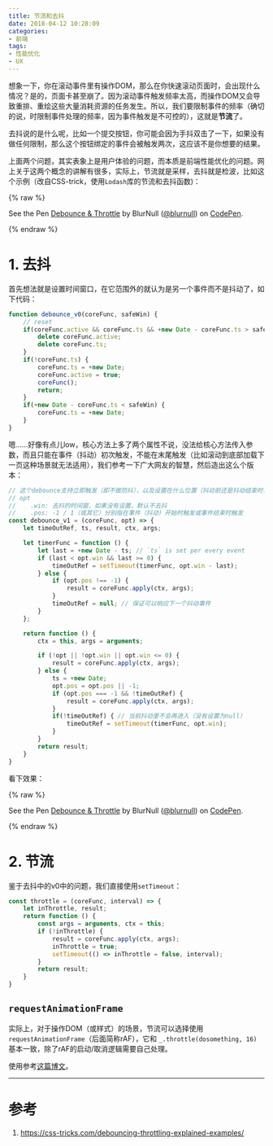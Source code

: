 ```yaml
---
title: 节流和去抖
date: 2018-04-12 10:28:09
categories:
- 前端
tags:
- 性能优化
- UX
---
```


想象一下，你在滚动事件里有操作DOM，那么在你快速滚动页面时，会出现什么情况？是的，页面卡甚至崩了。因为滚动事件触发频率太高，而操作DOM又会导致重排、重绘这些大量消耗资源的任务发生。所以，我们要限制事件的频率（确切的说，时限制事件处理的频率，因为事件触发是不可控的），这就是**节流**了。

<!--more-->
去抖说的是什么呢，比如一个提交按钮，你可能会因为手抖双击了一下，如果没有做任何限制，那么这个按钮绑定的事件会被触发两次，这应该不是你想要的结果。

上面两个问题，其实表象上是用户体验的问题，而本质是前端性能优化的问题。网上关于这两个概念的讲解有很多，实际上，节流就是采样，去抖就是检波，比如这个示例（改自CSS-trick，使用`Lodash`库的节流和去抖函数)：

{% raw %}
<p data-height="407" data-theme-id="dark" data-slug-hash="yKWRgx" data-default-tab="result" data-user="blurnull" data-embed-version="2" data-pen-title="Debounce & Throttle" data-preview="true" class="codepen">See the Pen <a href="https://codepen.io/blurnull/pen/yKWRgx/">Debounce & Throttle</a> by BlurNull (<a href="https://codepen.io/blurnull">@blurnull</a>) on <a href="https://codepen.io">CodePen</a>.</p>
<script async src="https://static.codepen.io/assets/embed/ei.js"></script>
{% endraw %}

# 1. 去抖

首先想法就是设置时间窗口，在它范围外的就认为是另一个事件而不是抖动了，如下代码：

```js
function debounce_v0(coreFunc, safeWin) {
    // reset
    if(coreFunc.active && coreFunc.ts && +new Date - coreFunc.ts > safeWin) {
        delete coreFunc.active;
        delete coreFunc.ts;
    }
    if(!coreFunc.ts) {
        coreFunc.ts = +new Date;
        coreFunc.active = true;
        coreFunc();
        return;
    }
    if(+new Date - coreFunc.ts < safeWin) {
        coreFunc.ts = +new Date;
    }
}
```

嗯……好像有点儿low，核心方法上多了两个属性不说，没法给核心方法传入参数，而且只能在事件（抖动）初次触发，不能在末尾触发（比如滚动到底部加载下一页这种场景就无法适用），我们参考一下广大网友的智慧，然后造出这么个版本：

```js
// 这个debounce支持立即触发（即不做防抖），以及设置在什么位置（抖动前还是抖动结束时，后者会有延迟）触发
// opt
//    .win: 去抖的时间窗，如果没有设置，默认不去抖
//    .pos: -1 / 1（或其它）分别指在事件（抖动）开始时触发或事件结束时触发
const debounce_v1 = (coreFunc, opt) => {
    let timeOutRef, ts, result, ctx, args;

    let timerFunc = function () {
        let last = +new Date - ts; // `ts` is set per every event
        if (last < opt.win && last >= 0) {
            timeOutRef = setTimeout(timerFunc, opt.win - last);
        } else {
            if (opt.pos !== -1) {
                result = coreFunc.apply(ctx, args);
            }
            timeOutRef = null; // 保证可以响应下一个抖动事件
        }
    };

    return function () {
        ctx = this, args = arguments;

        if (!opt || !opt.win || opt.win <= 0) {
            result = coreFunc.apply(ctx, args);
        } else {
            ts = +new Date;
            opt.pos = opt.pos || -1;
            if (opt.pos === -1 && !timeOutRef) {
                result = coreFunc.apply(ctx, args);
            }
            if(!timeOutRef) { // 当前抖动里不会再进入（没有设置为null）
                timeOutRef = setTimeout(timerFunc, opt.win);
            }
        }
        return result;
    }
}
```

看下效果：

{% raw %}
<p data-height="415" data-theme-id="dark" data-slug-hash="GxbmmN" data-default-tab="result" data-user="blurnull" data-embed-version="2" data-pen-title="Debounce & Throttle" data-preview="true" class="codepen">See the Pen <a href="https://codepen.io/blurnull/pen/GxbmmN/">Debounce & Throttle</a> by BlurNull (<a href="https://codepen.io/blurnull">@blurnull</a>) on <a href="https://codepen.io">CodePen</a>.</p>
<script async src="https://static.codepen.io/assets/embed/ei.js"></script>
{% endraw %}

# 2. 节流

鉴于去抖中的v0中的问题，我们直接使用`setTimeout`：

```js
const throttle = (coreFunc, interval) => {
    let inThrottle, result;
    return function () {
        const args = arguments, ctx = this;
        if (!inThrottle) {
            result = coreFunc.apply(ctx, args);
            inThrottle = true;
            setTimeout(() => inThrottle = false, interval);
        }
        return result;
    }
}
```

## `requestAnimationFrame`

实际上，对于操作DOM（或样式）的场景，节流可以选择使用 `requestAnimationFrame`（后面简称rAF），它和 `_.throttle(dosomething, 16)` 基本一致，除了rAF的启动/取消逻辑需要自己处理。

使用参考[这篇博文](https://noname4me.github.io/2018/03/23/smooth-animation/#2-2-requestAnimationFrame%E6%98%AF%E4%BB%80%E4%B9%88)。

-----

# 参考

1. https://css-tricks.com/debouncing-throttling-explained-examples/
